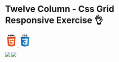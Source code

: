 # Twelve Column - Css Grid Responsive Exercise 👌


<a href="https://www.w3.org/html/" target="_blank" rel="noreferrer">
  <img
    src="https://raw.githubusercontent.com/devicons/devicon/master/icons/html5/html5-original-wordmark.svg"
    alt="html5"
    width="40"
    height="40"
  />
</a>

  <a href="https://css3.com/">
    <img
      src="https://raw.githubusercontent.com/devicons/devicon/master/icons/css3/css3-original-wordmark.svg"
      width="40"
      height="40"
    />
    </a>
  
<kbd>![](https://s31.picofile.com/file/8473763092/gridu.png)</kbd>
<kbd>![](https://s31.picofile.com/file/8473763100/griduu.png)</kbd>


 

